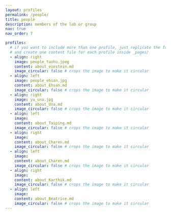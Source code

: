 ```yaml
---
layout: profiles
permalink: /people/
title: people
description: members of the lab or group
nav: true
nav_order: 7

profiles:
  # if you want to include more than one profile, just replicate the following block
  # and create one content file for each profile inside _pages/
  - align: right
    image: people_taohu.jpeg
    content: about_einstein.md
    image_circular: false # crops the image to make it circular
  - align: left
    image: people_ehsan.jpg
    content: about_Ehsan.md
    image_circular: false # crops the image to make it circular
  - align: right
    image: yu_una.jpg
    content: about_Una.md
    image_circular: false # crops the image to make it circular
  - align: left
    image: 
    content: about_Taiping.md
    image_circular: false # crops the image to make it circular
  - align: right
    image: 
    content: about_Charen.md
    image_circular: false # crops the image to make it circular
  - align: left
    image: 
    content: about_Charen.md
    image_circular: false # crops the image to make it circular
  - align: right
    image: 
    content: about_Karthik.md
    image_circular: false # crops the image to make it circular
  - align: left
    image: 
    content: about_Beatrice.md
    image_circular: false # crops the image to make it circular
---
```


